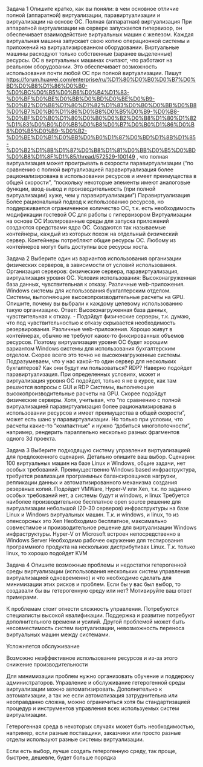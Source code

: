 Задача 1
Опишите кратко, как вы поняли: в чем основное отличие полной (аппаратной) виртуализации, паравиртуализации и виртуализации на основе ОС.
Полная (аппаратная) виртуализация
При аппаратной виртуализации на сервере запускается гипервизор, он обеспечивает взаимодействие виртуальных машин с железом. Каждая виртуальная машина запускает свою копию операционной системы и приложений на виртуализированном оборудовании. Виртуальные машины расходуют только собственные (заранее выделенные) ресурсы.
ОС в виртуальных машинах считают, что работают на реальном оборудовании. Это обеспечивает возможность использования почти любой ОС при полной виртуализации.
Пишут https://forum.huawei.com/enterprise/ru/%D1%80%D0%B0%D0%B7%D0%BD%D0%B8%D1%86%D0%B0-%D0%BC%D0%B5%D0%B6%D0%B4%D1%83-%D0%BF%D0%BE%D0%BB%D0%BD%D0%BE%D0%B9-%D0%B2%D0%B8%D1%80%D1%82%D1%83%D0%B0%D0%BB%D0%B8%D0%B7%D0%B0%D1%86%D0%B8%D0%B5%D0%B9-%D0%B8-%D0%BF%D0%B0%D1%80%D0%B0%D0%B2%D0%B8%D1%80%D1%82%D1%83%D0%B0%D0%BB%D0%B8%D0%B7%D0%B0%D1%86%D0%B8%D0%B5%D0%B9-%D0%B2-%D0%BE%D0%B1%D0%BB%D0%B0%D1%87%D0%BD%D1%8B%D1%85-%D0%B2%D1%8B%D1%87%D0%B8%D1%81%D0%BB%D0%B5%D0%BD%D0%B8%D1%8F%D1%85/thread/572529-100149 , что полная виртуализация может проигрывать в скорости паравиртуализации (“по сравнению с полной виртуализацией паравиртуализация более рационализирована в использовании ресурсов и имеет преимущества в общей скорости”, “поскольку некоторые элементы имеют аналоговые функции, ввод-вывод и производительность (при полной виртуализации) хуже, чем у паравиртуализации”)
Паравиртуализация
Более рациональный подход к использованию ресурсов, но поддерживается ограниченное количество ОС, т.к. есть необходимость модификации гостевой ОС для работы с гипервизором
Виртуализации на основе ОС
Изолированные среды для запуска приложений создаются средствами ядра ОС. Создаются так называемые контейнеры, каждый из которых похож на отдельный физический сервер. Контейнеры потребляют общие ресурсы ОС. Любому из контейнеров могут быть доступны все ресурсы хоста.

Задача 2
Выберите один из вариантов использования организации физических серверов, в зависимости от условий использования.
Организация серверов:
физические сервера,
паравиртуализация,
виртуализация уровня ОС.
Условия использования:
Высоконагруженная база данных, чувствительная к отказу.
Различные web-приложения.
Windows системы для использования бухгалтерским отделом.
Системы, выполняющие высокопроизводительные расчеты на GPU.
Опишите, почему вы выбрали к каждому целевому использованию такую организацию.
Ответ:
Высоконагруженная база данных, чувствительная к отказу. - Подойдут физические серверы, т.к. думаю, что под чувствительностью к отказу скрывается необходимость резервирования.
Различные web-приложения. Хорошо живут в контейнерах, обычно не требуют каких-то фиксированных объемов ресурсов. Поэтому виртуализация уровня ОС будет хорошим вариантом
Windows системы для использования бухгалтерским отделом. Скорее всего это точно не высоконагруженные системы. Подразумеваем, что у нас какой-то один сервер для нескольких бухгалтеров? Как они будут им пользоваться? RDP? Наверно подойдет паравиртуализация. При определенных условиях, может и виртуализация уровня ОС подойдет, только я не в курсе, как там решаются вопросы с GUI и RDP
Системы, выполняющие высокопроизводительные расчеты на GPU. Скорее подойдут физические серверы. Хотя, учитывая, что “по сравнению с полной виртуализацией паравиртуализация более рационализирована в использовании ресурсов и имеет преимущества в общей скорости”, может есть шанс у паравиртуализации. Но только при условии, что расчеты какие-то “компактные” и нужно “добиться многопоточности”, например, рендерить параллельно несколько разных фрагментов одного 3d проекта.

Задача 3
Выберите подходящую систему управления виртуализацией для предложенного сценария. Детально опишите ваш выбор.
Сценарии:
100 виртуальных машин на базе Linux и Windows, общие задачи, нет особых требований. Преимущественно Windows based инфраструктура, требуется реализация программных балансировщиков нагрузки, репликации данных и автоматизированного механизма создания резервных копий.
Подойдет VMWare, Hyper-V или Xen, т.к. по заданию особых требований нет, а системы будут и windows, и linux
Требуется наиболее производительное бесплатное open source решение для виртуализации небольшой (20-30 серверов) инфраструктуры на базе Linux и Windows виртуальных машин.
Т.к. и windows, и linux, то из опенсорсных это Xen
Необходимо бесплатное, максимально совместимое и производительное решение для виртуализации Windows инфраструктуры.
Hyper-V от Microsoft встроен непосредственно в Windows Server
Необходимо рабочее окружение для тестирования программного продукта на нескольких дистрибутивах Linux.
Т.к. только linux, то хорошо подойдет KVM

Задача 4
Опишите возможные проблемы и недостатки гетерогенной среды виртуализации (использования нескольких систем управления виртуализацией одновременно) и что необходимо сделать для минимизации этих рисков и проблем. Если бы у вас был выбор, то создавали бы вы гетерогенную среду или нет? Мотивируйте ваш ответ примерами.


К проблемам стоит отнести сложность управления. Потребуются специалисты высокой квалификации. Поддержка и развитие потребуют дополнительного времени и усилий.
Другой проблемой может быть несовместимость систем виртуализации, невозможность переноса виртуальных машин между системами.

Усложняется обслуживание

Возможно неэффективное использование ресурсов и из-за этого снижение производительности

Для минимизации проблем нужно организовать обучение и поддержку администраторов. Управление и обслуживание гетерогенной среды виртуализации можно автоматизировать. Дополнительно к автоматизации, а так же если автоматизация затруднительна или неоправданно сложна, можно ограничиться хотя бы стандартизацией процедур и инструментов управления всех используемых систем виртуализации.

Гетерогенная среда в некоторых случаях может быть необходимостью, например, если разные поставщики, заказчики или просто разные отделы используют разные системы виртуализации.

Если есть выбор, лучше создать гетерогенную среду, так проще, быстрее, дешевле, будет больше порядка


